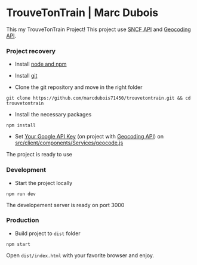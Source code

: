 # TrouveTonTrain | Marc Dubois

This my TrouveTonTrain Project! This project use [SNCF API](https://data.sncf.com/) and [Geocoding API](https://console.cloud.google.com/marketplace/product/google/geocoding-backend.googleapis.com).

### Project recovery
- Install [node and npm](https://nodejs.org/en/download/) 

- Install [git](https://git-scm.com/downloads)

- Clone the git repository and move in the right folder
```
git clone https://github.com/marcdubois71450/trouvetontrain.git && cd trouvetontrain
```
- Install the necessary packages
```
npm install
```
- Set [Your Google API Key](https://console.cloud.google.com/apis/credentials) (on project with [Geocoding API](https://console.cloud.google.com/marketplace/product/google/geocoding-backend.googleapis.com)) on [src/client/components/Services/geocode.js](https://github.com/marcdubois71450/trouvetontrain/blob/master/src/client/components/Services/geocode.js#L4)

The project is ready to use


### Development
- Start the project locally
```
npm run dev
```
The developement server is ready on port 3000


### Production
- Build project to `dist` folder
```
npm start
```
Open `dist/index.html` with your favorite browser and enjoy.
